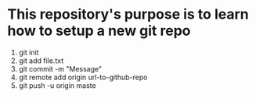 <h1>
    This repository's purpose is to learn how to setup a new git repo
</h1>

<ol>
    <li>
        git init
    </li>
     <li>
        git add file.txt
    </li>
     <li>
        git commit -m "Message"
    </li>
     <li>
        git remote add origin url-to-github-repo
    </li>
     <li>
        git push -u origin maste
    </li>
</ol>